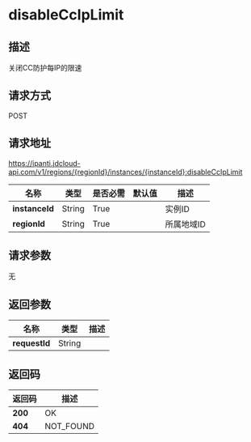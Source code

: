 # disableCcIpLimit


## 描述
关闭CC防护每IP的限速

## 请求方式
POST

## 请求地址
https://ipanti.jdcloud-api.com/v1/regions/{regionId}/instances/{instanceId}:disableCcIpLimit

|名称|类型|是否必需|默认值|描述|
|---|---|---|---|---|
|**instanceId**|String|True||实例ID|
|**regionId**|String|True||所属地域ID|

## 请求参数
无


## 返回参数
|名称|类型|描述|
|---|---|---|
|**requestId**|String||



## 返回码
|返回码|描述|
|---|---|
|**200**|OK|
|**404**|NOT_FOUND|
